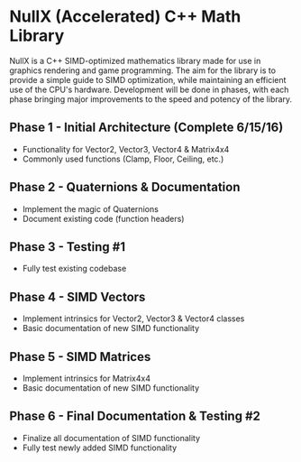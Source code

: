 # NullX (Accelerated) C++ Math Library
NullX is a C++ SIMD-optimized mathematics library made for use in graphics rendering and game programming.
The aim for the library is to provide a simple guide to SIMD optimization, while maintaining an efficient use of the 
CPU's hardware. Development will be done in phases, with each phase bringing major improvements to the speed and 
potency of the library.

## Phase 1 - Initial Architecture (Complete 6/15/16)
- Functionality for Vector2, Vector3, Vector4 & Matrix4x4
- Commonly used functions (Clamp, Floor, Ceiling, etc.)

## Phase 2 - Quaternions & Documentation
- Implement the magic of Quaternions
- Document existing code (function headers)

## Phase 3 - Testing #1
- Fully test existing codebase

## Phase 4 - SIMD Vectors
- Implement intrinsics for Vector2, Vector3 & Vector4 classes
- Basic documentation of new SIMD functionality

## Phase 5 - SIMD Matrices
- Implement intrinsics for Matrix4x4
- Basic documentation of new SIMD functionality

## Phase 6 - Final Documentation & Testing #2
- Finalize all documentation of SIMD functionality
- Fully test newly added SIMD functionality
